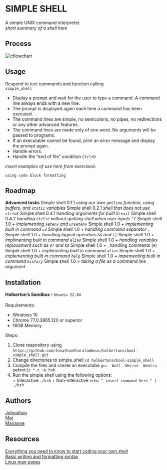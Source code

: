 # SIMPLE SHELL
A simple UNIX command interpreter.\
_short summary of a shell here_

## Process
![cflowchart](https://github.com/user-attachments/assets/6b628811-2377-456f-a7b8-a854e80168e3)

## Usage
Respond to text commands and function calling \
`simple_shell`
+ Display a prompt and wait for the user to type a command. A command line always ends with a new line.
+ The prompt is displayed again each time a command has been executed.
+ The command lines are simple, no semicolons, no pipes, no redirections or any other advanced features.
+ The command lines are made only of one word. No arguments will be passed to programs.
+ If an executable cannot be found, print an error message and display the prompt again.
+ Handle errors.
+ Handle the “end of file” condition `Ctrl+D`

_insert examples of use here from exercises_\
```
using code block formatting
```

## Roadmap
**Advanced  tasks**
Simple shell 0.1.1 _using our own `getline` function, using buffers, and `static` variables_
Simple shell 0.2.1 _shell that does not use `strtok`_
Simple shell 0.4.1 _handling arguments for built in `exit`_
Simple shell 0.4.2 _handling `ctrl+c` without quitting shell when user inputs `^C`_
Simple shell 1.0 + _implementing `setenv` and `unsetenv`_
Simple shell 1.0 + _implementing built in command `cd`_
Simple shell 1.0 + _handling command separator `;`_
Simple shell 1.0 + _handling logical operators `&&` and `||`_
Simple shell 1.0 + _implimenting built in command `alias`_
Simple shell 1.0 + _handling variables replacement such as `$?` and `$$`_
Simple shell 1.0 + _handling comments (`#`)
Simple shell 1.0 + _implimenting built in command `alias`_
Simple shell 1.0 + _implementing built in command `help`_
Simple shell 1.0 + _impementing built in command `history`_
Simple shell 1.0 + _taking a file as a command line argument_

## Installation
**Holberton’s Sandbox -** `Ubuntu 22.04`\
\
Requirements:
   + Windows 10
   + Chrome 77.0.3865.120 or superior
   + 16GB Memory

Steps:
1. Clone respository using
   ```https://github.com/JonathanCharalambous/holbertonschool-simple_shell.git```
2. Change directories to simple_shell
   ```cd holbertonschool-simple_shell```
3. Compile the files and create an executabe
   ```gcc -Wall -Werror -Wextra -pedantic *.c -o hsh```
4. Run the simple shell using the following options: \
         + Interactive `./hsh`
         + Non-interactive `echo "_insert command here_" | ./hsh`

## Authors
[Johnathan](https://github.com/JonathanCharalambous)\
[Mat](https://github.com/Mat-26-dot)\
[Marianne](https://github.com/T0ILETR0LL)

## Resources
[Everything you need to know to start coding your own shell](https://intranet.hbtn.io/concepts/900)\
[Basic writing and formatting syntax](https://docs.github.com/en/get-started/writing-on-github/getting-started-with-writing-and-formatting-on-github/basic-writing-and-formatting-syntax)\
[Linux man pages](https://linux.die.net/man/)

